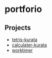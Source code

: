 # portforio

## Projects
- [tetris-kurata](https://github.com/t-kurata529/tetris-kurata)  
- [calculater-kurata](https://github.com/t-kurata529/calculater-kurata)  
- [worktimer](https://github.com/t-kurata529/worktimer)
